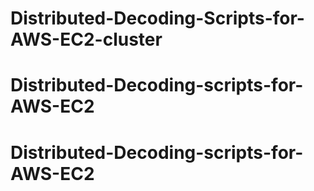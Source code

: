 # Distributed-Decoding-Scripts-for-AWS-EC2-cluster
# Distributed-Decoding-scripts-for-AWS-EC2
# Distributed-Decoding-scripts-for-AWS-EC2
